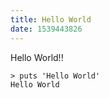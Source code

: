 ```yaml
---
title: Hello World
date: 1539443826
---
```


Hello World!!

~~~
> puts 'Hello World'
Hello World
~~~
